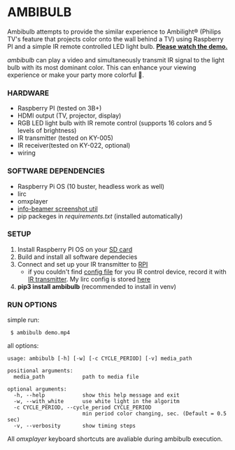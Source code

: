 # AMBIBULB

 Ambibulb attempts to provide the similar experience to Ambilight® (Philips TV's feature that projects color onto the wall behind a TV) using Raspberry PI and a simple IR remote controlled LED light bulb. [**Please watch the demo.**](https://youtu.be/R3JeVooaytU)

*ambibulb* can play a video and simultaneously transmit IR signal to the light bulb with its most dominant color. This can enhance your viewing experience or make your party more colorful 🌈.

### HARDWARE
* Raspberry PI (tested on 3B+)
* HDMI output (TV, projector, display)
* RGB LED light bulb with IR remote control (supports 16 colors and 5 levels of brightness)
* IR transmitter (tested on KY-005)
* IR receiver(tested on KY-022, optional)
* wiring

### SOFTWARE DEPENDENCIES
* Raspberry Pi OS (10 buster, headless work as well)
* lirc
* omxplayer
* [info-beamer screenshot util](https://github.com/info-beamer/tools/tree/master/screenshot)
* pip packeges in *requirements.txt* (installed automatically)

### SETUP
1. Install Raspberry PI OS on your [SD card](https://www.raspberrypi.org/documentation/installation/installing-images/)
2. Build and install all software dependecies
3. Connect and set up your IR transmitter to [RPI](https://gist.github.com/prasanthj/c15a5298eb682bde34961c322c95378b)
    - if you couldn't find [config file](http://lirc-remotes.sourceforge.net/remotes-table.html) for you IR control device, record it with [IR transmitter](https://gist.github.com/prasanthj/c15a5298eb682bde34961c322c95378b). My lirc config is stored [here](conf/osram-led-bulb.conf)
4. **pip3 install ambibulb** (recommended to install in venv)

### RUN OPTIONS
simple run:
```
 $ ambibulb demo.mp4
 ```
all options:
```
usage: ambibulb [-h] [-w] [-c CYCLE_PERIOD] [-v] media_path

positional arguments:
  media_path            path to media file

optional arguments:
  -h, --help            show this help message and exit
  -w, --with_white      use white light in the algoritm
  -c CYCLE_PERIOD, --cycle_period CYCLE_PERIOD
                        min period color changing, sec. (Default = 0.5 sec)
  -v, --verbosity       show timing steps
```
All *omxplayer* keyboard shortcuts are avaliable during ambibulb execution.
